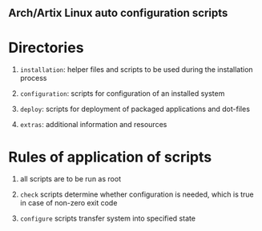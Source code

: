 Arch/Artix Linux auto configuration scripts
--------------------------------------------

# Directories

1. `installation`: helper files and scripts to be used during the installation process

2. `configuration`: scripts for configuration of an installed system

3. `deploy`: scripts for deployment of packaged applications and dot-files

4. `extras`: additional information and resources

# Rules of application of scripts

1. all scripts are to be run as root

2. `check` scripts determine whether configuration is needed, which is true in case of non-zero exit code

3. `configure` scripts transfer system into specified state

